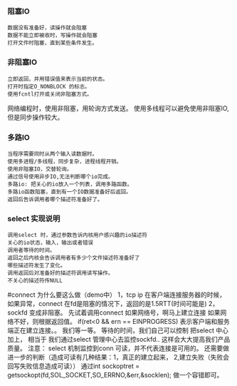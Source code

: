 ### 阻塞IO
 	数据没有准备好，读操作就会阻塞
	数据不能立即被收时，写操作就会阻塞
	打开文件时阻塞，直到某些条件发生。
### 非阻塞IO
	立即返回，并用错误值来表示当前的状态。
	打开时指定O_NONBLOCK 的标志。
	使用fcntl打开或关闭非阻塞方式。
网络编程时，使用非阻塞，用轮询方式发送。
使用多线程可以避免使用非阻塞IO,但是同步操作较大。
### 多路IO
 	当程序需要同时从两个输入读数据时。
	使用多进程/多线程，同步复杂，进程线程开销。
	使用非阻塞IO，交替轮询。
	通过信号使用异步IO,无法判断哪个io完成。
	多路io: 把关心的io放入一个列表，调用多路函数。
	多路io函数阻塞，直到有一个IO数据准备好后返回。
	返回后告诉调用者哪个描述符准备好了。
### select 实现说明
	调用select 时，通过参数告诉内核用户感兴趣的io描述符
	关心的io状态，输入，输出或者错误
	调用者等待的时间。
	返回之后内核会告诉调用者有多少个文件描述符准备好了
	哪些描述符发生了变化。
	调用返回后对准备好的描述符调用读写操作。
	不关心的描述符传NULL

#connect 为什么要这么做（demo中）
	1，tcp ip 在客户端连接服务器的时候，如果异常，connect
	在fd是阻塞的情况下，返回的是1.5RTT(时间可能是)
	2，sockfd 变成非阻塞。
	先试着调用connect 
	如果网络号，啊马上建立连接
	如果网络不好，则根据返回值。
	if(ret<0 && ern == EINPROGRESS) 表示客户端和服务端正在建立连接。。
	我们等一等。
	等待的时间，我们自己可以控制
	把select 中心加上，
	相当于 我们通过select 管理中心去监控sockfd..
	这样会大大提高我们产品质量。
	注意：
	select 机制监控到conn 可读，并不代表连接是可用的。
	还需要做进一步的判断（造成可读有几种结果：1，真正的建立起来，
	2,建立失败（失败会回写失败信息造成可读））
	通过int  sockoptret = getsockopt(fd,SOL_SOCKET,SO_ERRNO,&err,&socklen);
	做一个容错即可。


